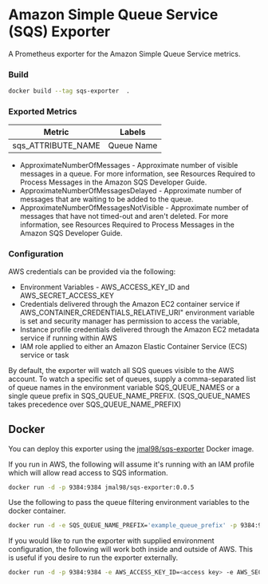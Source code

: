 # Amazon Simple Queue Service (SQS) Exporter

A Prometheus exporter for the Amazon Simple Queue Service metrics.

### Build
```bash
docker build --tag sqs-exporter  .
```

### Exported Metrics

| Metric  | Labels |
| ------  | ------ |
| sqs_ATTRIBUTE_NAME | Queue Name |



* ApproximateNumberOfMessages - Approximate number of visible messages in a queue. For more information, see Resources Required to Process Messages in the Amazon SQS Developer Guide.
* ApproximateNumberOfMessagesDelayed - Approximate number of messages that are waiting to be added to the queue.
* ApproximateNumberOfMessagesNotVisible - Approximate number of messages that have not timed-out and aren't deleted. For more information, see Resources Required to Process Messages in the Amazon SQS Developer Guide.

### Configuration
AWS credentials can be provided via the following:

* Environment Variables - AWS_ACCESS_KEY_ID and AWS_SECRET_ACCESS_KEY
* Credentials delivered through the Amazon EC2 container service if AWS_CONTAINER_CREDENTIALS_RELATIVE_URI" environment variable is set and security manager has permission to access the variable,
* Instance profile credentials delivered through the Amazon EC2 metadata service if running within AWS
* IAM role applied to either an Amazon Elastic Container Service (ECS) service or task

By default, the exporter will watch all SQS queues visible to the AWS account. To watch a specific set of queues, supply a comma-separated list of queue names in the environment variable SQS_QUEUE_NAMES or a single queue prefix in SQS_QUEUE_NAME_PREFIX. (SQS_QUEUE_NAMES takes precedence over SQS_QUEUE_NAME_PREFIX)

## Docker

You can deploy this exporter using the [jmal98/sqs-exporter](https://hub.docker.com/r/jmal98/sqs-exporter/) Docker image.

If you run in AWS, the following will assume it's running with an IAM profile which will allow read access to SQS information.

```bash
docker run -d -p 9384:9384 jmal98/sqs-exporter:0.0.5
```

Use the following to pass the queue filtering environment variables to the docker container.

```bash
docker run -d -e SQS_QUEUE_NAME_PREFIX='example_queue_prefix' -p 9384:9384 jmal98/sqs-exporter:0.0.5
```

If you would like to run the exporter with supplied environment configuration, the following will work both inside and outside of AWS.  This is useful if you desire to run the exporter externally.

```bash
docker run -d -p 9384:9384 -e AWS_ACCESS_KEY_ID=<access key> -e AWS_SECRET_ACCESS_KEY=<secret key> -e AWS_REGION=<region>  jmal98/sqs-exporter:0.0.5
```
